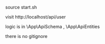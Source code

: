 source start.sh

visit http://localhost/api/user

logic is in \App\ApiSchema , \App\ApiEntities

there is no gitignore
